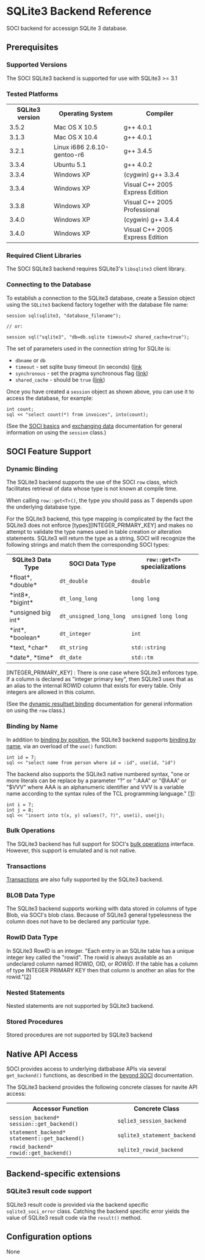 # SQLite3 Backend Reference

SOCI backend for accessign SQLite 3 database.

## Prerequisites

### Supported Versions

The SOCI SQLite3 backend is supported for use with SQLite3 >= 3.1

### Tested Platforms

<table>
<tbody>
<tr><th>SQLite3 version</th><th>Operating System</th><th>Compiler</th></tr>
<tr><td>3.5.2</td><td>Mac OS X 10.5</td><td>g++ 4.0.1</td></tr>
<tr><td>3.1.3</td><td>Mac OS X 10.4</td><td>g++ 4.0.1</td></tr>
<tr><td>3.2.1</td><td>Linux i686 2.6.10-gentoo-r6</td><td>g++ 3.4.5</td></tr>
<tr><td>3.3.4</td><td>Ubuntu 5.1</td><td>g++ 4.0.2</td></tr>
<tr><td>3.3.4</td><td>Windows XP</td><td>(cygwin) g++ 3.3.4</td></tr>
<tr><td>3.3.4</td><td>Windows XP</td><td>Visual C++ 2005 Express Edition</td></tr>
<tr><td>3.3.8</td><td>Windows XP</td><td>Visual C++ 2005 Professional</td></tr>
<tr><td>3.4.0</td><td>Windows XP</td><td>(cygwin) g++ 3.4.4</td></tr>
<tr><td>3.4.0</td><td>Windows XP</td><td>Visual C++ 2005 Express Edition</td></tr>
</tbody>
</table>

### Required Client Libraries

The SOCI SQLite3 backend requires SQLite3's `libsqlite3` client library.

### Connecting to the Database

To establish a connection to the SQLite3 database, create a Session object using the `SQLite3` backend factory together with the database file name:

    session sql(sqlite3, "database_filename");

    // or:

    session sql("sqlite3", "db=db.sqlite timeout=2 shared_cache=true");

The set of parameters used in the connection string for SQLite is:

* `dbname` or `db`
* `timeout` - set sqlite busy timeout (in seconds) ([link](http://www.sqlite.org/c3ref/busy_timeout.html)
* `synchronous` - set the pragma synchronous flag ([link](http://www.sqlite.org/pragma.html#pragma_synchronous))
* `shared_cache` - should be `true` ([link](http://www.sqlite.org/c3ref/enable_shared_cache.html))

Once you have created a `session` object as shown above, you can use it to access the database, for example:

    int count;
    sql << "select count(*) from invoices", into(count);

(See the [SOCI basics](../basics.html) and [exchanging data](../exchange.html) documentation for general information on using the `session` class.)

## SOCI Feature Support

### Dynamic Binding

The SQLite3 backend supports the use of the SOCI `row` class, which facilitates retrieval of data whose type is not known at compile time.

When calling `row::get<T>()`, the type you should pass as T depends upon the underlying database type.

For the SQLite3 backend, this type mapping is complicated by the fact the SQLite3 does not enforce [types][INTEGER_PRIMARY_KEY] and makes no attempt to validate the type names used in table creation or alteration statements. SQLite3 will return the type as a string, SOCI will recognize the following strings and match them the corresponding SOCI types:

<table>
  <tbody>
    <tr>
      <th>SQLite3 Data Type</th>
      <th>SOCI Data Type</th>
      <th><code>row::get&lt;T&gt;</code> specializations</th>
    </tr>
    <tr>
      <td>*float*, *double*</td>
      <td><code>dt_double</code></td>
      <td><code>double</code></td>
    </tr>
    <tr>
      <td>*int8*, *bigint*</td>
      <td><code>dt_long_long</code></td>
      <td><code>long long</code></td>
    </tr>
    <tr>
      <td>*unsigned big int*</td>
      <td><code>dt_unsigned_long_long</code></td>
      <td><code>unsigned long long</code></td>
    </tr>
    <tr>
      <td>*int*, *boolean*</td>
      <td><code>dt_integer</code></td>
      <td><code>int</code></td>
    </tr>
    <tr>
      <td>*text, *char*</td>
      <td><code>dt_string</code></td>
      <td><code>std::string</code></td>
    </tr>
    <tr>
      <td>*date*, *time*</td>
      <td><code>dt_date</code></td>
      <td><code>std::tm</code></code></code></td>
    </tr>
  </tbody>
</table>

[INTEGER_PRIMARY_KEY] : There is one case where SQLite3 enforces type. If a column is declared as "integer primary key", then SQLite3 uses that as an alias to the internal ROWID column that exists for every table.  Only integers are allowed in this column.

(See the [dynamic resultset binding](../exchange.html#dynamic) documentation for general information on using the `row` class.)

### Binding by Name

In addition to [binding by position](../exchange.html#bind_position), the SQLite3 backend supports [binding by name](../exchange.html#bind_name), via an overload of the `use()` function:

    int id = 7;
    sql << "select name from person where id = :id", use(id, "id")

The backend also supports the SQLite3 native numbered syntax, "one or more literals can be replace by a parameter "?" or ":AAA" or "@AAA" or "$VVV" where AAA is an alphanumeric identifier and VVV is a variable name according to the syntax rules of the TCL programming language." [[1]](http://www.sqlite.org/capi3ref.html#sqlite3_bind_int):

    int i = 7;
    int j = 8;
    sql << "insert into t(x, y) values(?, ?)", use(i), use(j);

### Bulk Operations

The SQLite3 backend has full support for SOCI's [bulk operations](../statements.html#bulk) interface.  However, this support is emulated and is not native.

### Transactions

[Transactions](../statements.html#transactions) are also fully supported by the SQLite3 backend.

### BLOB Data Type

The SQLite3 backend supports working with data stored in columns of type Blob, via SOCI's blob class. Because of SQLite3 general typelessness the column does not have to be declared any particular type.

### RowID Data Type

In SQLite3 RowID is an integer.  "Each entry in an SQLite table has a unique integer key called the "rowid". The rowid is always available as an undeclared column named ROWID, OID, or _ROWID_. If the table has a column of type INTEGER PRIMARY KEY then that column is another an alias for the rowid."[[2]](http://www.sqlite.org/capi3ref.html#sqlite3_last_insert_rowid)

### Nested Statements

Nested statements are not supported by SQLite3 backend.

### Stored Procedures

Stored procedures are not supported by SQLite3 backend

## Native API Access

SOCI provides access to underlying datbabase APIs via several `get_backend()` functions, as described in the [beyond SOCI](../beyond.html) documentation.

The SQLite3 backend provides the following concrete classes for navite API access:

<table>
  <tbody>
    <tr>
      <th>Accessor Function</th>
      <th>Concrete Class</th>
    </tr>
    <tr>
      <td><code>session_backend* session::get_backend()</code></td>
      <td><code>sqlie3_session_backend</code></td>
    </tr>
    <tr>
      <td><code>statement_backend* statement::get_backend()</code></td>
      <td><code>sqlite3_statement_backend</code></td>
    </tr>
    <tr>
      <td><code>rowid_backend* rowid::get_backend()</code></td>
      <td><code>sqlite3_rowid_backend</code></td>
    </tr>
  </tbody>
</table>

## Backend-specific extensions

### SQLite3 result code support

SQLite3 result code is provided via the backend specific `sqlite3_soci_error` class. Catching the backend specific error yields the value of SQLite3 result code via the `result()` method.

## Configuration options

None
